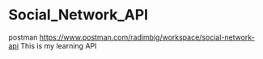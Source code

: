 # Social_Network_API
postman https://www.postman.com/radimbig/workspace/social-network-api
This is my learning API
